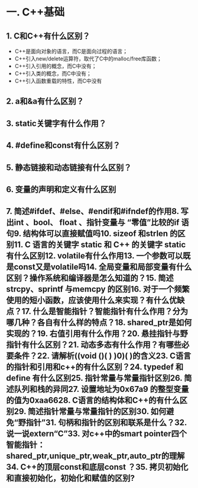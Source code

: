 # 一. C++基础

## 1. C和C++有什么区别？
* C++是面向对象的语言，而C是面向过程的语言；
* C++引入new/delete运算符，取代了C中的malloc/free库函数；
* C++引入引用的概念，而C中没有；
* C++引入类的概念，而C中没有；
* C++引入函数重载的特性，而C中没有
## 2. a和&a有什么区别？
## 3. static关键字有什么作用？
## 4. #define和const有什么区别？
## 5. 静态链接和动态链接有什么区别？
## 6. 变量的声明和定义有什么区别 
## 7. 简述#ifdef、#else、#endif和#ifndef的作用8. 写出int 、bool、 float 、指针变量与 “零值”比较的if 语句9. 结构体可以直接赋值吗10. sizeof 和strlen 的区别11. C 语言的关键字 static 和 C++ 的关键字 static 有什么区别12. volatile有什么作用13. 一个参数可以既是const又是volatile吗14. 全局变量和局部变量有什么区别？操作系统和编译器是怎么知道的？15. 简述strcpy、sprintf 与memcpy 的区别16. 对于一个频繁使用的短小函数，应该使用什么来实现？有什么优缺点？17. 什么是智能指针？智能指针有什么作用？分为哪几种？各自有什么样的特点？18. shared_ptr是如何实现的？19. 右值引用有什么作用？20. 悬挂指针与野指针有什么区别？21. 动态多态有什么作用？有哪些必要条件？22. 请解析((void ()( ) )0)( )的含义23. C语言的指针和引用和c++的有什么区别？24. typedef 和define 有什么区别25. 指针常量与常量指针区别26. 简述队列和栈的异同27. 设置地址为0x67a9 的整型变量的值为0xaa6628. C语言的结构体和C++的有什么区别29. 简述指针常量与常量指针的区别30. 如何避免“野指针”31. 句柄和指针的区别和联系是什么？32. 说一说extern“C”33. 对c++中的smart pointer四个智能指针：shared_ptr,unique_ptr,weak_ptr,auto_ptr的理解34. C++的顶层const和底层const ？35. 拷贝初始化和直接初始化，初始化和赋值的区别?